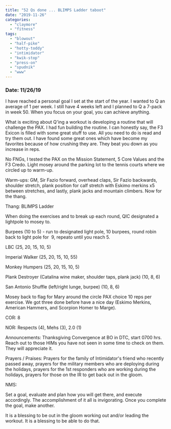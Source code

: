 ```yaml
---
title: "52 Qs done ... BLIMPS Ladder taboot"
date: "2019-11-26"
categories: 
  - "claymore"
  - "fitness"
tags: 
  - "blowout"
  - "half-pike"
  - "hotty-toddy"
  - "intimidator"
  - "kwik-stop"
  - "press-on"
  - "spudnik"
  - "www"
---
```


### Date: 11/26/19

I have reached a personal goal I set at the start of the year. I wanted to Q an average of 1 per week. I still have 4 weeks left and I planned to Q a 7-pack in week 50. When you focus on your goal, you can achieve anything.

What is exciting about Q'ing a workout is developing a routine that will challenge the PAX. I had fun building the routine. I can honestly say, the F3 Exicon is filled with some great stuff to use. All you need to do is read and try them out. I have found some great ones which have become my favorites because of how crushing they are. They beat you down as you increase in reps.

No FNGs, I tested the PAX on the Mission Statement, 5 Core Values and the F3 Credo. Light mosey around the parking lot to the tennis courts where we circled up to warm-up.

Warm-ups: GM, Sir Fazio forward, overhead claps, Sir Fazio backwards, shoulder stretch, plank position for calf stretch with Eskimo merkins x5 between stretches, and lastly, plank jacks and mountain climbers. Now for the thang.

Thang: BLIMPS Ladder

When doing the exercises and to break up each round, QIC designated a lightpole to mosey to.

Burpees (10 to 5) - run to designated light pole, 10 burpees, round robin back to light pole for  9, repeato until you reach 5.

LBC (25, 20, 15, 10, 5)

Imperial Walker (25, 20, 15, 10, 55)

Monkey Humpers (25, 20, 15, 10, 5)

Plank Destroyer (Catalina wine maker, shoulder taps, plank jack) (10, 8, 6)

San Antonio Shuffle (left/right lunge, burpee) (10, 8, 6)

Mosey back to flag for Mary around the circle PAX choice 10 reps per exercise. We got three done before have a nice day (Eskimo Merkins, American Hammers, and Scorpion Homer to Marge).

COR: 8

NOR: Respects (4), Mehs (3), 2.0 (1)

Announcements: Thanksgiving Convergence at BO in DTC, start 0700 hrs. Reach out to those HIMs you have not seen in some time to check on them. They will appreciate it.

Prayers / Praises: Prayers for the family of Intimidator's friend who recently passed away, prayers for the military members who are deploying during the holidays, prayers for the 1st responders who are working during the holidays, prayers for those on the IR to get back out in the gloom.

NMS:

Set a goal, evaluate and plan how you will get there, and execute accordingly. The accomplishment of it all is invigorating. Once you complete the goal, make another.

It is a blessing to be out in the gloom working out and/or leading the workout. It is a blessing to be able to do that.

